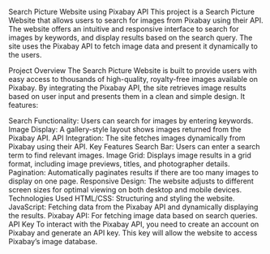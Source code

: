 Search Picture Website using Pixabay API
This project is a Search Picture Website that allows users to search for images from Pixabay using their API. The website offers an intuitive and responsive interface to search for images by keywords, and display results based on the search query. The site uses the Pixabay API to fetch image data and present it dynamically to the users.

Project Overview
The Search Picture Website is built to provide users with easy access to thousands of high-quality, royalty-free images available on Pixabay. By integrating the Pixabay API, the site retrieves image results based on user input and presents them in a clean and simple design. It features:

Search Functionality: Users can search for images by entering keywords.
Image Display: A gallery-style layout shows images returned from the Pixabay API.
API Integration: The site fetches images dynamically from Pixabay using their API.
Key Features
Search Bar: Users can enter a search term to find relevant images.
Image Grid: Displays image results in a grid format, including image previews, titles, and photographer details.
Pagination: Automatically paginates results if there are too many images to display on one page.
Responsive Design: The website adjusts to different screen sizes for optimal viewing on both desktop and mobile devices.
Technologies Used
HTML/CSS: Structuring and styling the website.
JavaScript: Fetching data from the Pixabay API and dynamically displaying the results.
Pixabay API: For fetching image data based on search queries.
API Key
To interact with the Pixabay API, you need to create an account on Pixabay and generate an API key. This key will allow the website to access Pixabay’s image database.

